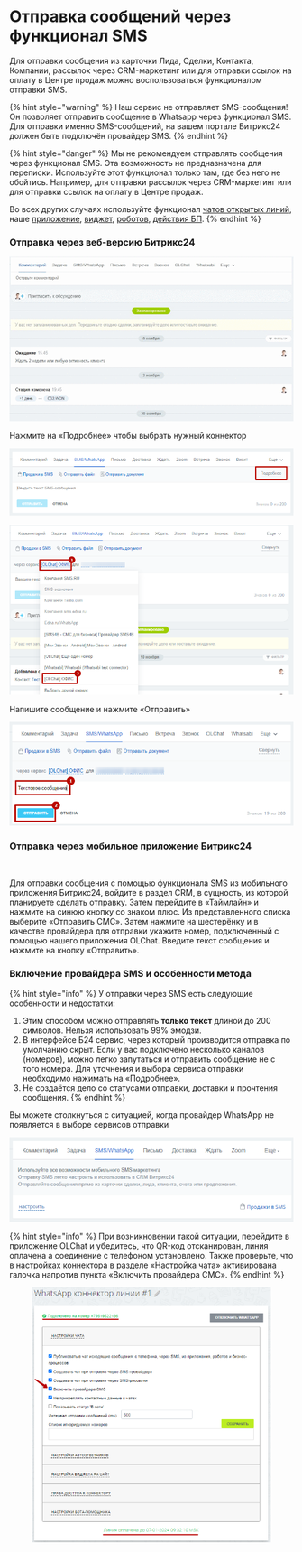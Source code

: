 # Отправка сообщений через функционал SMS

Для отправки сообщения из карточки Лида, Сделки, Контакта, Компании, рассылок через CRM-маркетинг или для отправки ссылок на оплату в Центре продаж можно воспользоваться функционалом отправки SMS.

{% hint style="warning" %}
Наш сервис не отправляет SMS-сообщения! Он позволяет отправить сообщение в Whatsapp через функционал SMS. Для отправки именно SMS-сообщений, на вашем портале Битрикс24 должен быть подключён провайдер SMS.
{% endhint %}

{% hint style="danger" %}
Мы не рекомендуем отправлять сообщения через функционал SMS. Эта возможность не предназначена для переписки. Используйте этот функционал только там, где без него не обойтись. Например, для отправки рассылок через CRM-маркетинг или для отправки ссылок на оплату в Центре продаж.

Во всех других случаях используйте функционал [чатов открытых линий](./), наше [приложение](kak-napisat-pervym-cherez-prilozhenie-olchat-v-kartochke.md), [виджет](../vidzhety-v-kartochke-crm/), [роботов](../../roboty-i-aktiviti/roboty/), [действия БП](broken-reference).
{% endhint %}

### Отправка через веб-версию Битрикс24

![](../../.gitbook/assets/h3Dd2AEc56.gif)

Нажмите на «Подробнее» чтобы выбрать нужный коннектор

![](<../../.gitbook/assets/image (52).png>)

![](<../../.gitbook/assets/image (674).png>)

Напишите сообщение и нажмите «Отправить»

![](<../../.gitbook/assets/image (677).png>)

### Отправка через мобильное приложение Битрикс24

<figure><img src="../../.gitbook/assets/Отправка через смс из мобильного приложения.gif" alt=""><figcaption></figcaption></figure>

Для отправки сообщения с помощью функционала SMS из мобильного приложения Битрикс24, войдите в раздел CRM, в сущность, из которой планируете сделать отправку. Затем перейдите в «Таймлайн» и нажмите на синюю кнопку со знаком плюс. Из представленного списка выберите «Отправить СМС». Затем нажмите на шестерёнку и в качестве провайдера для отправки укажите номер, подключенный с помощью нашего приложения OLChat. Введите текст сообщения и нажмите на кнопку «Отправить».

### Включение провайдера SMS и особенности метода

{% hint style="info" %}
У отправки через SMS есть следующие особенности и недостатки:

1. Этим способом можно отправлять **только текст** длиной до 200 символов. Нельзя использовать 99% эмодзи.
2. В интерфейсе Б24 сервис, через который производится отправка по умолчанию скрыт. Если у вас подключено несколько каналов (номеров), можно легко запутаться и отправить сообщение не с того номера. Для уточнения и выбора  сервиса отправки необходимо нажимать на «Подробнее».
3. Не создаётся дело со статусами отправки, доставки и прочтения сообщения.
{% endhint %}

Вы можете столкнуться с ситуацией, когда провайдер WhatsApp не появляется в выборе сервисов отправки

![](<../../.gitbook/assets/image (370).png>)

{% hint style="info" %}
При возникновении такой ситуации, перейдите в приложение OLChat и убедитесь, что QR-код отсканирован, линия оплачена а соединение с телефоном установлено. Также проверьте, что в настройках коннектора в разделе «Настройка чата» активирована галочка напротив пункта «Включить провайдера СМС».
{% endhint %}

<figure><img src="../../.gitbook/assets/image (2) (1) (1) (1) (1) (1) (1) (1) (1) (1) (1).png" alt=""><figcaption></figcaption></figure>
